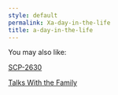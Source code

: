 ```yaml
---
style: default
permalink: Xa-day-in-the-life
title: a-day-in-the-life
---
```

You may also like:

[SCP-2630](http://scp-wiki.net/scp-2630)

[Talks With the Family](http://scp-wiki.net/talks-with-the-family)
